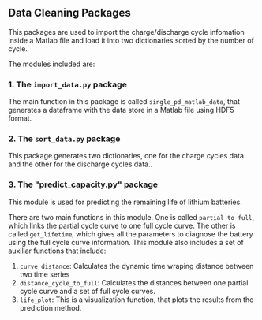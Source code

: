 ## Data Cleaning Packages

This packages are used to import the charge/discharge cycle infomation inside a Matlab file and load it into two dictionaries sorted by the number of cycle. 

The modules included are:

### 1.  The ``import_data.py`` package

The main function in this package is called ``single_pd_matlab_data``, that generates a dataframe with the data store in a Matlab file using HDF5 format.

### 2.  The ``sort_data.py`` package

This package generates two dictionaries, one for the charge cycles data and the other for the discharge cycles data..


### 3.  The "predict_capacity.py" package

This module is used for predicting the remaining life of lithium batteries. 

There are two main functions in this module. One is called ``partial_to_full``, which links the partial cycle curve to one full cycle curve. The other is called ``get_lifetime``, which gives all the parameters to diagnose the battery using the full cycle curve information. 
This module also includes a set of auxiliar functions that include:

1. ``curve_distance``: Calculates the dynamic time wraping distance between two time series
2. ``distance_cycle_to_full``: Calculates the distances between one partial cycle curve and a set of full cycle curves. 
3. ``life_plot``: This is a visualization function, that plots the results from the prediction method.



